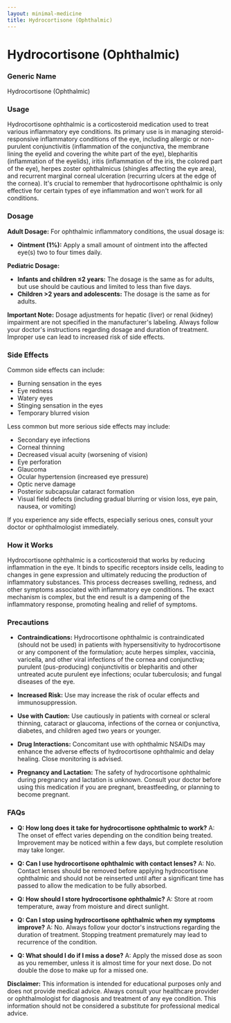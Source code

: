 ```yaml
---
layout: minimal-medicine
title: Hydrocortisone (Ophthalmic)
---
```


# Hydrocortisone (Ophthalmic)
### Generic Name
Hydrocortisone (Ophthalmic)

### Usage
Hydrocortisone ophthalmic is a corticosteroid medication used to treat various inflammatory eye conditions.  Its primary use is in managing steroid-responsive inflammatory conditions of the eye, including allergic or non-purulent conjunctivitis (inflammation of the conjunctiva, the membrane lining the eyelid and covering the white part of the eye), blepharitis (inflammation of the eyelids), iritis (inflammation of the iris, the colored part of the eye), herpes zoster ophthalmicus (shingles affecting the eye area), and recurrent marginal corneal ulceration (recurring ulcers at the edge of the cornea).  It's crucial to remember that hydrocortisone ophthalmic is only effective for certain types of eye inflammation and won't work for all conditions.


### Dosage
**Adult Dosage:** For ophthalmic inflammatory conditions, the usual dosage is:

* **Ointment (1%):** Apply a small amount of ointment into the affected eye(s) two to four times daily.

**Pediatric Dosage:**

* **Infants and children ≤2 years:** The dosage is the same as for adults, but use should be cautious and limited to less than five days.
* **Children >2 years and adolescents:** The dosage is the same as for adults.

**Important Note:**  Dosage adjustments for hepatic (liver) or renal (kidney) impairment are not specified in the manufacturer's labeling. Always follow your doctor's instructions regarding dosage and duration of treatment.  Improper use can lead to increased risk of side effects.


### Side Effects
Common side effects can include:

* Burning sensation in the eyes
* Eye redness
* Watery eyes
* Stinging sensation in the eyes
* Temporary blurred vision

Less common but more serious side effects may include:

* Secondary eye infections
* Corneal thinning
* Decreased visual acuity (worsening of vision)
* Eye perforation
* Glaucoma
* Ocular hypertension (increased eye pressure)
* Optic nerve damage
* Posterior subcapsular cataract formation
* Visual field defects (including gradual blurring or vision loss, eye pain, nausea, or vomiting)

If you experience any side effects, especially serious ones, consult your doctor or ophthalmologist immediately.


### How it Works
Hydrocortisone ophthalmic is a corticosteroid that works by reducing inflammation in the eye.  It binds to specific receptors inside cells, leading to changes in gene expression and ultimately reducing the production of inflammatory substances. This process decreases swelling, redness, and other symptoms associated with inflammatory eye conditions.  The exact mechanism is complex, but the end result is a dampening of the inflammatory response, promoting healing and relief of symptoms.


### Precautions
* **Contraindications:** Hydrocortisone ophthalmic is contraindicated (should not be used) in patients with hypersensitivity to hydrocortisone or any component of the formulation; acute herpes simplex, vaccinia, varicella, and other viral infections of the cornea and conjunctiva; purulent (pus-producing) conjunctivitis or blepharitis and other untreated acute purulent eye infections; ocular tuberculosis; and fungal diseases of the eye.

* **Increased Risk:**  Use may increase the risk of ocular effects and immunosuppression.

* **Use with Caution:** Use cautiously in patients with corneal or scleral thinning, cataract or glaucoma, infections of the cornea or conjunctiva, diabetes, and children aged two years or younger.

* **Drug Interactions:** Concomitant use with ophthalmic NSAIDs may enhance the adverse effects of hydrocortisone ophthalmic and delay healing. Close monitoring is advised.

* **Pregnancy and Lactation:** The safety of hydrocortisone ophthalmic during pregnancy and lactation is unknown. Consult your doctor before using this medication if you are pregnant, breastfeeding, or planning to become pregnant.


### FAQs

* **Q: How long does it take for hydrocortisone ophthalmic to work?**  A: The onset of effect varies depending on the condition being treated.  Improvement may be noticed within a few days, but complete resolution may take longer.

* **Q: Can I use hydrocortisone ophthalmic with contact lenses?** A: No. Contact lenses should be removed before applying hydrocortisone ophthalmic and should not be reinserted until after a significant time has passed to allow the medication to be fully absorbed.

* **Q: How should I store hydrocortisone ophthalmic?** A: Store at room temperature, away from moisture and direct sunlight.

* **Q: Can I stop using hydrocortisone ophthalmic when my symptoms improve?** A: No.  Always follow your doctor's instructions regarding the duration of treatment.  Stopping treatment prematurely may lead to recurrence of the condition.

* **Q: What should I do if I miss a dose?** A: Apply the missed dose as soon as you remember, unless it is almost time for your next dose.  Do not double the dose to make up for a missed one.


**Disclaimer:** This information is intended for educational purposes only and does not provide medical advice. Always consult your healthcare provider or ophthalmologist for diagnosis and treatment of any eye condition.  This information should not be considered a substitute for professional medical advice.
